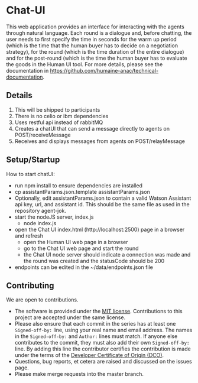 
# Chat-UI

This web application provides an interface for interacting with the agents through natural language.
Each round is a dialogue and, before chatting, the user needs to first specify the time in seconds for the warm up period (which is the time that the human buyer has to decide on a negotiation strategy), for the round (which is the time duration of the entire dialogue) and for the post-round (which is the time the human buyer has to evaluate the goods in the Human UI tool.
For more details, please see the documentation in https://github.com/humaine-anac/technical-documentation.

## Details

1. This will be shipped to participants
2. There is no celio or ibm dependencies
3. Uses restful api instead of rabbitMQ
4. Creates a chatUI that can send a message directly to agents on POST/receiveMessage
5. Receives and displays messages from agents on POST/relayMessage

## Setup/Startup

How to start chatUI:
- run npm install to ensure dependencies are installed
- cp assistantParams.json.template assistantParams.json
- Optionally, edit assistantParams.json to contain a valid Watson Assistant api key, url, and assistant id. This should be the same file as used in the repository agent-jok.
- start the nodeJS server, index.js
    - node index.js
- open the Chat UI index.html (http://localhost:2500) page in a browser and refresh
    - open the Human UI web page in a browser
    - go to the Chat UI web page and start the round
    - the Chat UI node server should indicate a connection was made and the round was created and the statusCode should be 200
- endpoints can be edited in the ~/data/endpoints.json file

## Contributing

We are open to contributions.

* The software is provided under the [MIT license](LICENSE). Contributions to
this project are accepted under the same license.
* Please also ensure that each commit in the series has at least one
`Signed-off-by:` line, using your real name and email address. The names in
the `Signed-off-by:` and `Author:` lines must match. If anyone else
contributes to the commit, they must also add their own `Signed-off-by:`
line. By adding this line the contributor certifies the contribution is made
under the terms of the
[Developer Certificate of Origin (DCO)](DeveloperCertificateOfOrigin.txt).
* Questions, bug reports, et cetera are raised and discussed on the issues page.
* Please make merge requests into the master branch.
